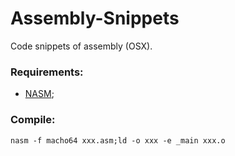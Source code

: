 # Assembly-Snippets
Code snippets of assembly (OSX).

### Requirements:
* [NASM][1];

### Compile:
`nasm -f macho64 xxx.asm;ld -o xxx -e _main xxx.o`

[1]: http://www.nasm.us/
